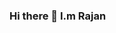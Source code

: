 ### Hi there 👋 I.m Rajan

<!--
**rajangithub0/rajangithub0** is a ✨ _special_ ✨ repository because its `README.md` (this file) appears on your GitHub profile.

Here are some ideas to get you started:

- 🔭 I’m currently working on MERN stack
- 🌱 I’m currently learning Reactjs
- 👯 I’m looking to collaborate on Open source
- 🤔 I’m looking for help with ...
- 📫 How to reach me: rajan.rana6@gmail.com
-->
